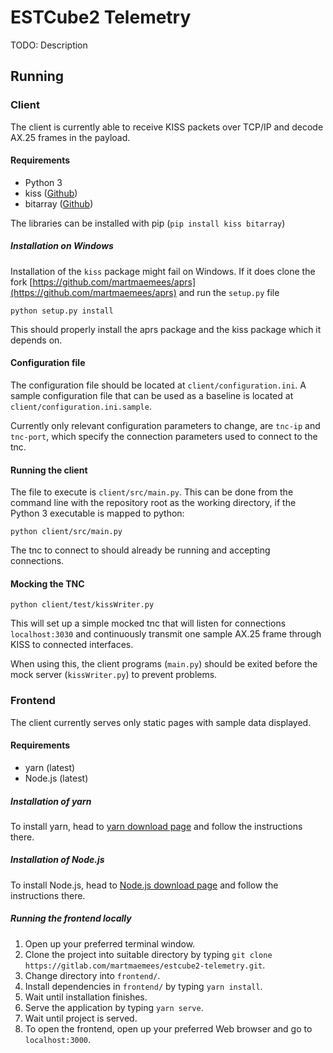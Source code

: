 # ESTCube2 Telemetry

TODO: Description

## Running

### Client

The client is currently able to receive KISS packets over TCP/IP and decode AX.25 frames in the payload.

#### Requirements

* Python 3
* kiss ([Github](https://github.com/ampledata/kiss))
* bitarray ([Github](https://github.com/ilanschnell/bitarray))

The libraries can be installed with pip (`pip install kiss bitarray`)

##### Installation on Windows

Installation of the `kiss` package might fail on Windows. If it does clone the fork [https://github.com/martmaemees/aprs](https://github.com/martmaemees/aprs) and run the `setup.py` file

```
python setup.py install
```

This should properly install the aprs package and the kiss package which it depends on.

#### Configuration file

The configuration file should be located at `client/configuration.ini`. A sample configuration file that can be used as a baseline is located at `client/configuration.ini.sample`.

Currently only relevant configuration parameters to change, are `tnc-ip` and `tnc-port`, which specify the connection parameters used to connect to the tnc.

#### Running the client

The file to execute is `client/src/main.py`. This can be done from the command line with the repository root as the working directory, if the Python 3 executable is mapped to python:

```
python client/src/main.py
```

The tnc to connect to should already be running and accepting connections.

#### Mocking the TNC

```
python client/test/kissWriter.py
```

This will set up a simple mocked tnc that will listen for connections `localhost:3030` and continuously transmit one sample AX.25 frame through KISS to connected interfaces.

When using this, the client programs (`main.py`) should be exited before the mock server (`kissWriter.py`) to prevent problems.

### Frontend

The client currently serves only static pages with sample data displayed.

#### Requirements

* yarn (latest)
* Node.js (latest)

##### Installation of yarn

To install yarn, head to [yarn download page](https://yarnpkg.com/lang/en/docs/install/) and follow the instructions there.   

##### Installation of Node.js

To install Node.js, head to [Node.js download page](https://nodejs.org/en/) and follow the instructions there.

##### Running the frontend locally

1.  Open up your preferred terminal window.
2.  Clone the project into suitable directory by typing `git clone https://gitlab.com/martmaemees/estcube2-telemetry.git`.
2.  Change directory into `frontend/`.
3.  Install dependencies in `frontend/` by typing `yarn install`.
4.  Wait until installation finishes.
5.  Serve the application by typing `yarn serve`.
6.  Wait until project is served.
7.  To open the frontend, open up your preferred Web browser and go to `localhost:3000`.
